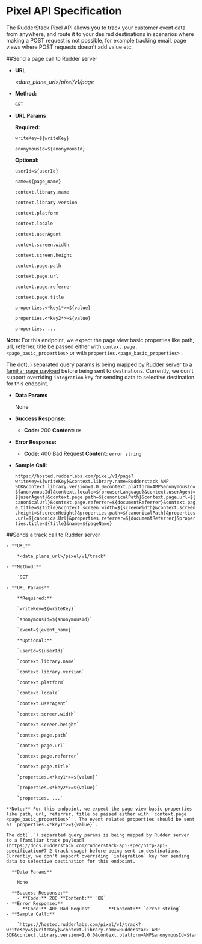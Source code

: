# Pixel API Specification

The RudderStack Pixel API allows you to track your customer event data from anywhere, and route it to your desired destinations in scenarios where making a POST request is not possible, for example tracking email, page views where POST requests doesn't add value etc.

##Send a page call to Rudder server

- **URL**

    *<data_plane_url>/pixel/v1/page*

- **Method:**

    `GET`

- **URL Params**

    **Required:**

    `writeKey=${writeKey}`

    `anonymousId=${anonymousId}`

    **Optional:** 

    `userId=${userId}`

    `name=${page_name}`

    `context.library.name`

    `context.library.version`

    `context.platform`

    `context.locale`

    `context.userAgent`

    `context.screen.width`

    `context.screen.height`

    `context.page.path`

    `context.page.url`

    `context.page.referrer`

    `context.page.title`

    `properties.<*key1*>=${value}`

    `properties.<*key2*>=${value}`

    `properties. ...`

**Note:** For this endpoint, we expect the page view basic properties like path, url, referrer, title be passed either with `context.page.<page_basic_properties>` or with `properties.<page_basic_properties>` . 

The dot(`.`) separated query params is being mapped by Rudder server to a [familiar page payload](https://docs.rudderstack.com/rudderstack-api-spec/http-api-specification#8-1-page-payload) before being sent to destinations. Currently, we don't support overriding `integration` key for sending data to selective destination for this endpoint.

- **Data Params**

    None

- **Success Response:**
    - **Code:** 200 **Content:** `OK`
- **Error Response:**
    - **Code:** 400 Bad Request       **Content:** `error string`
- **Sample Call:**

    `https://hosted.rudderlabs.com/pixel/v1/page?writeKey=${writeKey}&context.library.name=Rudderstack AMP SDK&context.library.version=1.0.0&context.platform=AMP&anonymousId=${anonymousId}&context.locale=${browserLanguage}&context.userAgent=${userAgent}&context.page.path=${canonicalPath}&context.page.url=${canonicalUrl}&context.page.referrer=${documentReferrer}&context.page.title=${title}&context.screen.width=${screenWidth}&context.screen.height=${screenHeight}&properties.path=${canonicalPath}&properties.url=${canonicalUrl}&properties.referrer=${documentReferrer}&properties.title=${title}&name=${pageName}`

   

##Sends a track call to Rudder server

    - **URL**

        *<data_plane_url>/pixel/v1/track*

    - **Method:**

        `GET`

    - **URL Params**

        **Required:**

        `writeKey=${writeKey}`

        `anonymousId=${anonymousId}`

        `event=${event_name}`

        **Optional:** 

        `userId=${userId}`

        `context.library.name`

        `context.library.version`

        `context.platform`

        `context.locale`

        `context.userAgent`

        `context.screen.width`

        `context.screen.height`

        `context.page.path`

        `context.page.url`

        `context.page.referrer`

        `context.page.title`

        `properties.<*key1*>=${value}`

        `properties.<*key2*>=${value}`

        `properties. ...`

    **Note:** For this endpoint, we expect the page view basic properties like path, url, referrer, title be passed either with `context.page.<page_basic_properties>` . The event related properties should be sent as `properties.<*key1*>=${value}`.

    The dot(`.`) separated query params is being mapped by Rudder server to a [familiar track payload](https://docs.rudderstack.com/rudderstack-api-spec/http-api-specification#7-2-track-usage) before being sent to destinations. Currently, we don't support overriding `integration` key for sending data to selective destination for this endpoint.

    - **Data Params**

        None

    - **Success Response:**
        - **Code:** 200 **Content:** `OK`
    - **Error Response:**
        - **Code:** 400 Bad Request       **Content:** `error string`
    - **Sample Call:**

        `https://hosted.rudderlabs.com/pixel/v1/track?writeKey=${writeKey}&context.library.name=Rudderstack AMP SDK&context.library.version=1.0.0&context.platform=AMP&anonymousId=${anonymousId}&context.locale=${browserLanguage}&context.userAgent=${userAgent}&context.page.path=${canonicalPath}&context.page.url=${canonicalUrl}&context.page.referrer=${documentReferrer}&context.page.title=${title}&context.screen.width=${screenWidth}&context.screen.height=${screenHeight}&event=${eventName}&properties.key1=value1&properties.key2=value2`